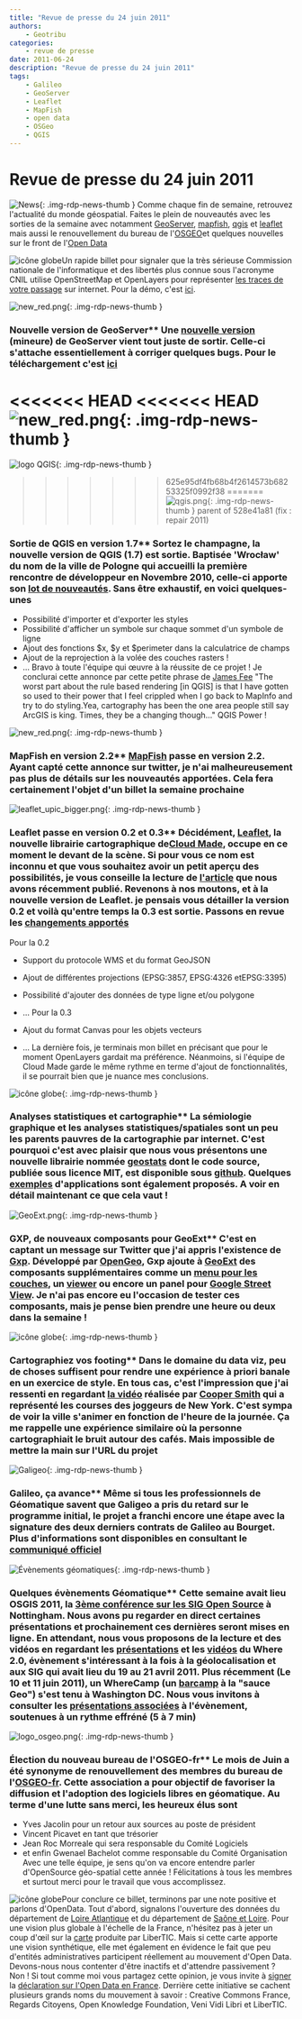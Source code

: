 ```yaml
---
title: "Revue de presse du 24 juin 2011"
authors:
    - Geotribu
categories:
    - revue de presse
date: 2011-06-24
description: "Revue de presse du 24 juin 2011"
tags:
    - Galileo
    - GeoServer
    - Leaflet
    - MapFish
    - open data
    - OSGeo
    - QGIS
---
```


# Revue de presse du 24 juin 2011

![News](https://cdn.geotribu.fr/img/internal/icons-rdp-news/news.png "Icône news générique"){: .img-rdp-news-thumb }
 Comme chaque fin de semaine, retrouvez l'actualité du monde géospatial. Faites le plein de nouveautés avec les sorties de la semaine avec notamment [GeoServer](#geoserver), [mapfish](#mapfish), [qgis](#qgis) et [leaflet](#leaflet) mais aussi le renouvellement du bureau de l'[OSGEO](#osgeo)et quelques nouvelles sur le front de l'[Open Data](#opendata)

 ![icône globe](https://cdn.geotribu.fr/img/internal/icons-rdp-news/world.png)Un rapide billet pour signaler que la très sérieuse Commission nationale de l'informatique et des libertés plus connue sous l'acronyme CNIL utilise OpenStreetMap et OpenLayers pour représenter [les traces de votre passage](http://www.cnil.fr/la-cnil/actu-cnil/article/article/surfer-sur-internet-ca-laisse-des-traces-faites-en-lexperience/?tx_ttnews%5BbackPid%5D=2&cHash=b3696226fd) sur internet. Pour la démo, c'est [ici](http://www.cnil.fr/vos-libertes/vos-traces/).

 ![new_red.png](http://www.geotribu.net/sites/default/files/Tuto/img/Blog/new_red.png){: .img-rdp-news-thumb }

### Nouvelle version de GeoServer** Une [nouvelle version](http://permalink.gmane.org/gmane.comp.gis.geoserver.user/28347) (mineure) de GeoServer vient tout juste de sortir. Celle-ci s'attache essentiellement à corriger quelques bugs. Pour le téléchargement c'est [ici](http://sourceforge.net/projects/geoserver/files/GeoServer/)

<<<<<<< HEAD
<<<<<<< HEAD
![new_red.png](http://www.geotribu.net/sites/default/files/Tuto/img/Blog/new_red.png "new_red.png"){: .img-rdp-news-thumb }
=======
![logo QGIS](https://cdn.geotribu.fr/img/logos-icones/logiciels_librairies/qgis.png "logo QGIS"){: .img-rdp-news-thumb }
>>>>>>> 625e95df4fb68b4f2614573b68253325f0992f38
=======
 ![qgis.png](https://cdn.geotribu.fr/img/logos-icones/logiciels_librairies/qgis.png){: .img-rdp-news-thumb }
>>>>>>> parent of 528e41a81 (fix : repair 2011)

### Sortie de QGIS en version 1.7** Sortez le champagne, la nouvelle version de QGIS (1.7) est sortie. Baptisée 'Wrocław' du nom de la ville de Pologne qui accueilli la première rencontre de développeur en Novembre 2010, celle-ci apporte son [lot de nouveautés](http://qgis.org/component/content/article/127-qgis-1-7-release.html). Sans être exhaustif, en voici quelques-unes

* Possibilité d'importer et d'exporter les styles
* Possibilité d'afficher un symbole sur chaque sommet d'un symbole de ligne
* Ajout des fonctions $x, $y et $perimeter dans la calculatrice de champs
* Ajout de la reprojection à la volée des couches rasters !
* ...
  Bravo à toute l'équipe qui œuvre à la réussite de ce projet ! Je conclurai cette annonce par cette petite phrase de [James Fee](http://www.spatiallyadjusted.com/2011/06/06/is-qgis-a-drop-in-replacement-for-arcview/) "The worst part about the rule based rendering [in QGIS] is that I have gotten so used to their power that I feel crippled when I go back to MapInfo and try to do styling.Yea, cartography has been the one area people still say ArcGIS is king. Times, they be a changing though…" QGIS Power !

 ![new_red.png](http://www.geotribu.net/sites/default/files/Tuto/img/Blog/new_red.png){: .img-rdp-news-thumb }

### MapFish en version 2.2** [MapFish](http://pypi.python.org/pypi/mapfish/2.2) passe en version 2.2. Ayant capté cette annonce sur twitter, je n'ai malheureusement pas plus de détails sur les nouveautés apportées. Cela fera certainement l'objet d'un billet la semaine prochaine

 ![leaflet_upic_bigger.png](https://cdn.geotribu.fr/img/logos-icones/logiciels_librairies/leaflet.png){: .img-rdp-news-thumb }

### Leaflet passe en version 0.2 et 0.3** Décidément, [Leaflet](http://leaflet.cloudmade.com/), la nouvelle librairie cartographique de[Cloud Made](http://cloudmade.com/), occupe en ce moment le devant de la scène. Si pour vous ce nom est inconnu et que vous souhaitez avoir un petit aperçu des possibilités, je vous conseille la lecture de [l'article](http://www.geotribu.net/?q=node/423) que nous avons récemment publié. Revenons à nos moutons, et à la nouvelle version de Leaflet. je pensais vous détailler la version 0.2 et voilà qu'entre temps la 0.3 est sortie. Passons en revue les [changements apportés](https://github.com/CloudMade/Leaflet/blob/master/CHANGELOG.md)

 Pour la 0.2

* Support du protocole WMS et du format GeoJSON
* Ajout de différentes projections (EPSG:3857, EPSG:4326 etEPSG:3395)
* Possibilité d'ajouter des données de type ligne et/ou polygone
* ...
  Pour la 0.3

* Ajout du format Canvas pour les objets vecteurs
* ...
  La dernière fois, je terminais mon billet en précisant que pour le moment OpenLayers gardait ma préférence. Néanmoins, si l'équipe de Cloud Made garde le même rythme en terme d'ajout de fonctionnalités, il se pourrait bien que je nuance mes conclusions.

 ![icône globe](https://cdn.geotribu.fr/img/internal/icons-rdp-news/world.png){: .img-rdp-news-thumb }

### Analyses statistiques et cartographie** La sémiologie graphique et les analyses statistiques/spatiales sont un peu les parents pauvres de la cartographie par internet. C'est pourquoi c'est avec plaisir que nous vous présentons une nouvelle librairie nommée [geostats](http://gis.stackexchange.com/questions/11106/tiny-js-discretization-library-for-choropleth-representation) dont le code source, publiée sous licence MIT, est disponible sous [github](https://github.com/simogeo/geostats). Quelques [exemples](http://www.empreinte-urbaine.eu/mapping/geostats/) d'applications sont également proposés. A voir en détail maintenant ce que cela vaut !

 ![GeoExt.png](https://cdn.geotribu.fr/img/logos-icones/logiciels_librairies/geoext.png){: .img-rdp-news-thumb }

### GXP, de nouveaux composants pour GeoExt** C'est en captant un message sur Twitter que j'ai appris l'existence de [Gxp](https://github.com/opengeo/gxp). Développé par [OpenGeo](http://opengeo.org/), Gxp ajoute à [GeoExt](http://www.geoext.org/) des composants supplémentaires comme un [menu pour les couches](http://opengeo.github.com/gxp/lib/menu/LayerMenu.html), un [viewer](http://opengeo.github.com/gxp/lib/widgets/Viewer.html) ou encore un panel pour [Google Street View](http://opengeo.github.com/gxp/lib/widgets/GoogleStreetViewPanel.html). Je n'ai pas encore eu l'occasion de tester ces composants, mais je pense bien prendre une heure ou deux dans la semaine !

 ![icône globe](https://cdn.geotribu.fr/img/internal/icons-rdp-news/world.png){: .img-rdp-news-thumb }

### Cartographiez vos footing** Dans le domaine du data viz, peu de choses suffisent pour rendre une expérience à priori banale en un exercice de style. En tous cas, c'est l'impression que j'ai ressenti en regardant [la vidéo](http://datablog.owni.fr/2011/06/20/new-york-en-courant/) réalisée par [Cooper Smith](http://cargocollective.com/coopersmith) qui a représenté les courses des joggeurs de New York. C'est sympa de voir la ville s'animer en fonction de l'heure de la journée. Ça me rappelle une expérience similaire où la personne cartographiait le bruit autour des cafés. Mais impossible de mettre la main sur l'URL du projet

 ![Galigeo](http://geotribu.net/sites/default/files/Tuto/img/Blog/galileo_logo.png){: .img-rdp-news-thumb }

### Galileo, ça avance** Même si tous les professionnels de Géomatique savent que Galigeo a pris du retard sur le programme initial, le projet a franchi encore une étape avec la signature des deux derniers contrats de Galileo au Bourget. Plus d'informations sont disponibles en consultant le [communiqué officiel](http://www.esa.int/esaCP/SEMMCA037PG_France_0.html)

 ![Évènements géomatiques](https://cdn.geotribu.fr/img/internal/icons-rdp-news/world.png){: .img-rdp-news-thumb }

### Quelques évènements Géomatique** Cette semaine avait lieu OSGIS 2011, la [3ème conférence sur les SIG Open Source](http://cgs.nottingham.ac.uk/~osgis11/os_home.html) à Nottingham. Nous avons pu regarder en direct certaines présentations et prochainement ces dernières seront mises en ligne. En attendant, nous vous proposons de la lecture et des vidéos en regardant les [présentations](http://where2conf.com/where2011/public/schedule/proceedings) et les [vidéos](http://blip.tv/oreilly-where-20-conference) du Where 2.0, évènement s'intéressant à la fois à la géolocalisation et aux SIG qui avait lieu du 19 au 21 avril 2011. Plus récemment (Le 10 et 11 juin 2011), un WhereCamp (un [barcamp](https://fr.wikipedia.org/wiki/BarCamp) à la "sauce Geo") s'est tenu à Washington DC. Nous vous invitons à consulter les [présentations associées](http://www.wherecampdc.org/2011/04/friday-ignite-spatial/) à l'évènement, soutenues à un rythme effréné (5 à 7 min)

 ![logo_osgeo.png](https://cdn.geotribu.fr/img/logos-icones/entreprises_association/osgeo.png){: .img-rdp-news-thumb }

### Élection du nouveau bureau de l'OSGEO-fr** Le mois de Juin a été synonyme de renouvellement des membres du bureau de l'[OSGEO-fr](http://osgeo.asso.fr/). Cette association a pour objectif de favoriser la diffusion et l'adoption des logiciels libres en géomatique. Au terme d'une lutte sans merci, les heureux élus sont

* Yves Jacolin pour un retour aux sources au poste de président
* Vincent Picavet en tant que trésorier
* Jean Roc Morreale qui sera responsable du Comité Logiciels
* et enfin Gwenael Bachelot comme responsable du Comité Organisation
  Avec une telle équipe, je sens qu'on va encore entendre parler d'OpenSource géo-spatial cette année ! Félicitations à tous les membres et surtout merci pour le travail que vous accomplissez.

 ![icône globe](https://cdn.geotribu.fr/img/internal/icons-rdp-news/world.png)Pour conclure ce billet, terminons par une note positive et parlons d'OpenData. Tout d'abord, signalons l'ouverture des données du département de [Loire Atlantique](http://www.loire-atlantique.fr/jcms/cg_143631/ouverture-des-donnees-publiques-numeriques) et du département de [Saône et Loire](http://www.epsiplatform.eu/news/news/saone_et_loire_goes_open_data). Pour une vision plus globale à l'échelle de la France, n'hésitez pas à jeter un coup d'œil sur la [carte](http://www.flickr.com/photos/46243777@N07/5845821260/) produite par LiberTIC. Mais si cette carte apporte une vision synthétique, elle met également en évidence le fait que peu d'entités administratives participent réellement au mouvement d'Open Data. Devons-nous nous contenter d'être inactifs et d'attendre passivement ? Non ! Si tout comme moi vous partagez cette opinion, je vous invite à [signer](http://www.donneeslibres.info/signez) la [déclaration sur l'Open Data en France](http://www.donneeslibres.info/). Derrière cette initiative se cachent plusieurs grands noms du mouvement à savoir : Creative Commons France, Regards Citoyens, Open Knowledge Foundation, Veni Vidi Libri et LiberTIC.

